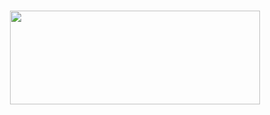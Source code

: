 # <p align="center" R.I.P RAT></p>
<p align="center"><img src="https://ripfckety.github.io/images/R.I.P.png" width="400px" height="150px" ></p>
